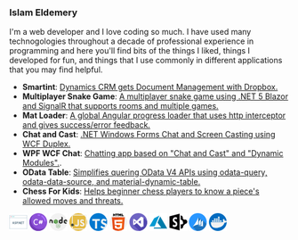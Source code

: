 ### Islam Eldemery 

I'm a web developer and I love coding so much. I have used many technogologies throughout a decade of professional experience in programming and here you'll find bits of the things I liked, things I developed for fun, and things that I use commonly in different applications that you may find helpful.

- **Smartint**: [Dynamics CRM gets Document Management with Dropbox.](https://github.com/idemery/Smartint)
- **Multiplayer Snake Game**: [A multiplayer snake game using .NET 5 Blazor and SignalR that supports rooms and multiple games.](https://github.com/idemery/MultiPlayerSnakeGame)
- **Mat Loader**: [A global Angular progress loader that uses http interceptor and gives success/error feedback.](https://github.com/idemery/idm-mat-loader)
- **Chat and Cast**: [.NET Windows Forms Chat and Screen Casting using WCF Duplex.](https://github.com/idemery/NetWinChatAndCast)
- **WPF WCF Chat**: [Chatting app based on "Chat and Cast" and "Dynamic Modules".](https://github.com/idemery/WPFWCFChat).
- **OData Table**: [Simplifies quering OData V4 APIs using odata-query, odata-data-source, and material-dynamic-table.](https://github.com/idemery/mat-odata-table)
- **Chess For Kids**: [Helps beginner chess players to know a piece's allowed moves and threats.](https://github.com/idemery/ChessForKids)


![ASP](./asp.png) ![C#](./hashtag.png) ![nodejs](./nodejs.png) ![javascript](./javascript.png) ![typescript](./typescript.png) ![html5](./html-5.png) ![visual-studio](./visual-studio.png) ![azure](./azure.png) ![sharepoint](./sharepoint.png) ![crm](./crm.png) ![docker](./docker.png) 
